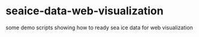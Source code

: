 # seaice-data-web-visualization
 some demo scripts showing how to ready sea ice data for web visualization
